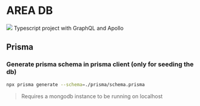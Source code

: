 # AREA DB

![](https://badgen.net/badge/icon/graphql?icon=graphql&label) Typescript project with GraphQL and Apollo

## Prisma

### Generate prisma schema in prisma client (only for seeding the db)
```bash
npx prisma generate --schema=./prisma/schema.prisma
```

> Requires a mongodb instance to be running on localhost
